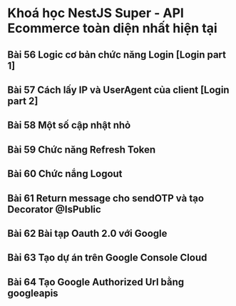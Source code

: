 # Khoá học NestJS Super - API Ecommerce toàn diện nhất hiện tại

## Bài 56 Logic cơ bản chức năng Login [Login part 1]

## Bài 57 Cách lấy IP và UserAgent của client [Login part 2]

## Bài 58 Một số cập nhật nhỏ

## Bài 59 Chức năng Refresh Token

## Bài 60 Chức nắng Logout

## Bài 61 Return message cho sendOTP và tạo Decorator @IsPublic

## Bài 62 Bài tạp Oauth 2.0 với Google

## Bài 63 Tạo dự án trên Google Console Cloud

## Bài 64 Tạo Google Authorized Url bằng googleapis
